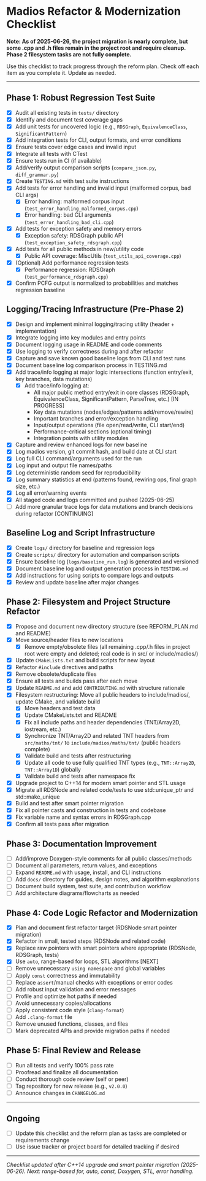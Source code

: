 # Madios Refactor & Modernization Checklist

**Note: As of 2025-06-26, the project migration is nearly complete, but some .cpp and .h files remain in the project root and require cleanup. Phase 2 filesystem tasks are not fully complete.**

Use this checklist to track progress through the reform plan. Check off each item as you complete it. Update as needed.

---

## Phase 1: Robust Regression Test Suite
- [x] Audit all existing tests in `tests/` directory
- [x] Identify and document test coverage gaps
- [x] Add unit tests for uncovered logic (e.g., `RDSGraph`, `EquivalenceClass`, `SignificantPattern`)
- [x] Add integration tests for CLI, output formats, and error conditions
- [x] Ensure tests cover edge cases and invalid input
- [x] Integrate all tests with CTest
- [x] Ensure tests run in CI (if available)
- [x] Add/verify output comparison scripts (`compare_json.py`, `diff_grammar.py`)
- [x] Create `TESTING.md` with test suite instructions
- [x] Add tests for error handling and invalid input (malformed corpus, bad CLI args)
  - [x] Error handling: malformed corpus input (`test_error_handling_malformed_corpus.cpp`)
  - [x] Error handling: bad CLI arguments (`test_error_handling_bad_cli.cpp`)
- [x] Add tests for exception safety and memory errors
  - [x] Exception safety: RDSGraph public API (`test_exception_safety_rdsgraph.cpp`)
- [x] Add tests for all public methods in new/utility code
  - [x] Public API coverage: MiscUtils (`test_utils_api_coverage.cpp`)
- [x] (Optional) Add performance regression tests
  - [x] Performance regression: RDSGraph (`test_performance_rdsgraph.cpp`)
- [x] Confirm PCFG output is normalized to probabilities and matches regression baseline

## Logging/Tracing Infrastructure (Pre-Phase 2)
- [x] Design and implement minimal logging/tracing utility (header + implementation)
- [x] Integrate logging into key modules and entry points
- [x] Document logging usage in README and code comments
- [x] Use logging to verify correctness during and after refactor
- [x] Capture and save known good baseline logs from CLI and test runs
- [x] Document baseline log comparison process in TESTING.md
- [x] Add trace/info logging at major logic intersections (function entry/exit, key branches, data mutations)
  - [x] Add trace/info logging at:
    - All major public method entry/exit in core classes (RDSGraph, EquivalenceClass, SignificantPattern, ParseTree, etc.) [IN PROGRESS]
    - Key data mutations (nodes/edges/patterns add/remove/rewire)
    - Important branches and error/exception handling
    - Input/output operations (file open/read/write, CLI start/end)
    - Performance-critical sections (optional timing)
    - Integration points with utility modules
- [x] Capture and review enhanced logs for new baseline
- [x] Log madios version, git commit hash, and build date at CLI start
- [x] Log full CLI command/arguments used for the run
- [x] Log input and output file names/paths
- [x] Log deterministic random seed for reproducibility
- [x] Log summary statistics at end (patterns found, rewiring ops, final graph size, etc.)
- [x] Log all error/warning events
- [x] All staged code and logs committed and pushed (2025-06-25)
- [ ] Add more granular trace logs for data mutations and branch decisions during refactor [CONTINUING]

## Baseline Log and Script Infrastructure
- [x] Create `logs/` directory for baseline and regression logs
- [x] Create `scripts/` directory for automation and comparison scripts
- [x] Ensure baseline log (`logs/baseline_run.log`) is generated and versioned
- [x] Document baseline log and output generation process in `TESTING.md`
- [x] Add instructions for using scripts to compare logs and outputs
- [x] Review and update baseline after major changes

## Phase 2: Filesystem and Project Structure Refactor
- [x] Propose and document new directory structure (see REFORM_PLAN.md and README)
- [x] Move source/header files to new locations
    - [x] Remove empty/obsolete files (all remaining .cpp/.h files in project root were empty and deleted; real code is in src/ or include/madios/)
- [x] Update `CMakeLists.txt` and build scripts for new layout
- [x] Refactor `#include` directives and paths
- [x] Remove obsolete/duplicate files
- [x] Ensure all tests and builds pass after each move
- [x] Update `README.md` and add `CONTRIBUTING.md` with structure rationale
- [x] Filesystem restructuring: Move all public headers to include/madios/, update CMake, and validate build
    - [x] Move headers and test data
    - [x] Update CMakeLists.txt and README
    - [x] Fix all include paths and header dependencies (TNT/Array2D, iostream, etc.)
    - [x] Synchronize TNT/Array2D and related TNT headers from `src/maths/tnt/` to `include/madios/maths/tnt/` (public headers complete)
    - [x] Validate build and tests after restructuring
    - [x] Update all code to use fully qualified TNT types (e.g., `TNT::Array2D`, `TNT::Array1D`) globally
    - [x] Validate build and tests after namespace fix
- [x] Upgrade project to C++14 for modern smart pointer and STL usage
- [x] Migrate all RDSNode and related code/tests to use std::unique_ptr and std::make_unique
- [x] Build and test after smart pointer migration
- [x] Fix all pointer casts and construction in tests and codebase
- [x] Fix variable name and syntax errors in RDSGraph.cpp
- [x] Confirm all tests pass after migration

## Phase 3: Documentation Improvement
- [ ] Add/improve Doxygen-style comments for all public classes/methods
- [ ] Document all parameters, return values, and exceptions
- [ ] Expand `README.md` with usage, install, and CLI instructions
- [ ] Add `docs/` directory for guides, design notes, and algorithm explanations
- [ ] Document build system, test suite, and contribution workflow
- [ ] Add architecture diagrams/flowcharts as needed

## Phase 4: Code Logic Refactor and Modernization
- [x] Plan and document first refactor target (RDSNode smart pointer migration)
- [x] Refactor in small, tested steps (RDSNode and related code)
- [x] Replace raw pointers with smart pointers where appropriate (RDSNode, RDSGraph, tests)
- [x] Use `auto`, range-based for loops, STL algorithms [NEXT]
- [ ] Remove unnecessary `using namespace` and global variables
- [ ] Apply `const` correctness and immutability
- [ ] Replace `assert`/manual checks with exceptions or error codes
- [ ] Add robust input validation and error messages
- [ ] Profile and optimize hot paths if needed
- [ ] Avoid unnecessary copies/allocations
- [ ] Apply consistent code style (`clang-format`)
- [ ] Add `.clang-format` file
- [ ] Remove unused functions, classes, and files
- [ ] Mark deprecated APIs and provide migration paths if needed

## Phase 5: Final Review and Release
- [ ] Run all tests and verify 100% pass rate
- [ ] Proofread and finalize all documentation
- [ ] Conduct thorough code review (self or peer)
- [ ] Tag repository for new release (e.g., `v2.0.0`)
- [ ] Announce changes in `CHANGELOG.md`

---

## Ongoing
- [ ] Update this checklist and the reform plan as tasks are completed or requirements change
- [ ] Use issue tracker or project board for detailed tracking if desired

---

*Checklist updated after C++14 upgrade and smart pointer migration (2025-06-26). Next: range-based for, auto, const, Doxygen, STL, error handling.*
